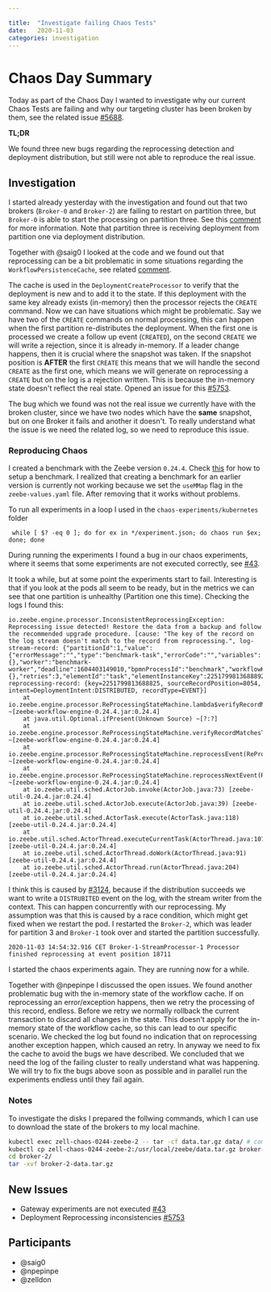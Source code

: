 ```yaml
---

title:  "Investigate failing Chaos Tests"
date:   2020-11-03
categories: investigation
---
```


# Chaos Day Summary

Today as part of the Chaos Day I wanted to investigate why our current Chaos Tests are failing and why our targeting cluster has been broken by them,
see the related issue [#5688](https://github.com/zeebe-io/zeebe/issues/5688).

**TL;DR**

We found three new bugs regarding the reprocessing detection and deployment distribution, but still were not able to reproduce the real issue.

## Investigation

I started already yesterday with the investigation and found out that two brokers (`Broker-0` and `Broker-2`) are failing to restart on partition three, but `Broker-0` is able to start the processing on partition three. See this [comment](https://github.com/zeebe-io/zeebe/issues/5688#issuecomment-720401612) for more information. Note that partition three is receiving deployment from partition one via deployment distribution.

Together with @saig0 I looked at the code and we found out that reprocessing can be a bit problematic in some situations regarding the `WorkflowPersistenceCache`, see related [comment](https://github.com/zeebe-io/zeebe/issues/5688#issuecomment-721021464).

The cache is used in the `DeploymentCreateProcessor` to verify that the deployment is new and to add it to the state. If this deployment with the same key already exists (in-memory) then the processor rejects the `CREATE` command.
Now we can have situations which might be problematic. Say we have two of the `CREATE` commands on normal processing, this can happen when the first partition re-distributes the deployment. When the first one is processed we create a follow up event (`CREATED`), on the second `CREATE` we will write a rejection, since it is already in-memory. If a leader change happens, then it is crucial where the snapshot was taken. If the snapshot position is **AFTER** the first `CREATE` this means that we will handle the second `CREATE` as the first one, which means we will generate on reprocessing a `CREATE` but on the log is a rejection written. This is because the in-memory state doesn't reflect the real state. Opened an issue for this [#5753](https://github.com/zeebe-io/zeebe/issues/5753).

The bug which we found was not the real issue we currently have with the broken cluster, since we have two nodes which have the **same** snapshot, but on one Broker it fails and another it doesn't. To really understand what the issue is we need the related log, so we need to reproduce this issue.

### Reproducing Chaos

I created a benchmark with the Zeebe version `0.24.4`. Check [this](https://github.com/zeebe-io/zeebe/tree/develop/benchmarks/setup) for how to setup a benchmark. I realized that creating a benchmark for an earlier version is currently not working because we set the `useMMap` flag in the `zeebe-values.yaml` file. After removing that it works without problems.

To run all experiments in a loop I used in the `chaos-experiments/kubernetes` folder
```
 while [ $? -eq 0 ]; do for ex in */experiment.json; do chaos run $ex; done; done

```
During running the experiments I found a bug in our chaos experiments, where it seems that some experiments are not executed correctly, see [#43](https://github.com/zeebe-io/zeebe-chaos/issues/43).


It took a while, but at some point the experiments start to fail. Interesting is that if you look at the pods all seem to be ready, but in the metrics we can see that one partition is unhealthy (Partition one this time).
Checking the logs I found this:

```
io.zeebe.engine.processor.InconsistentReprocessingException: Reprocessing issue detected! Restore the data from a backup and follow the recommended upgrade procedure. [cause: "The key of the record on the log stream doesn't match to the record from reprocessing.", log-stream-record: {"partitionId":1,"value":{"errorMessage":"","type":"benchmark-task","errorCode":"","variables":{},"worker":"benchmark-worker","deadline":1604403149010,"bpmnProcessId":"benchmark","workflowKey":2251799813685250,"customHeaders":{},"retries":3,"elementId":"task","elementInstanceKey":2251799813688892,"workflowDefinitionVersion":1,"workflowInstanceKey":2251799813688864},"sourceRecordPosition":8054,"timestamp":1604403162815,"position":9274,"valueType":"JOB","intent":"TIME_OUT","recordType":"COMMAND","rejectionReason":"","rejectionType":"NULL_VAL","key":2251799813688902}, reprocessing-record: {key=2251799813688825, sourceRecordPosition=8054, intent=DeploymentIntent:DISTRIBUTED, recordType=EVENT}]
	at io.zeebe.engine.processor.ReProcessingStateMachine.lambda$verifyRecordMatchesToReprocessing$12(ReProcessingStateMachine.java:400) ~[zeebe-workflow-engine-0.24.4.jar:0.24.4]
	at java.util.Optional.ifPresent(Unknown Source) ~[?:?]
	at io.zeebe.engine.processor.ReProcessingStateMachine.verifyRecordMatchesToReprocessing(ReProcessingStateMachine.java:394) ~[zeebe-workflow-engine-0.24.4.jar:0.24.4]
	at io.zeebe.engine.processor.ReProcessingStateMachine.reprocessEvent(ReProcessingStateMachine.java:258) ~[zeebe-workflow-engine-0.24.4.jar:0.24.4]
	at io.zeebe.engine.processor.ReProcessingStateMachine.reprocessNextEvent(ReProcessingStateMachine.java:226) ~[zeebe-workflow-engine-0.24.4.jar:0.24.4]
	at io.zeebe.util.sched.ActorJob.invoke(ActorJob.java:73) [zeebe-util-0.24.4.jar:0.24.4]
	at io.zeebe.util.sched.ActorJob.execute(ActorJob.java:39) [zeebe-util-0.24.4.jar:0.24.4]
	at io.zeebe.util.sched.ActorTask.execute(ActorTask.java:118) [zeebe-util-0.24.4.jar:0.24.4]
	at io.zeebe.util.sched.ActorThread.executeCurrentTask(ActorThread.java:107) [zeebe-util-0.24.4.jar:0.24.4]
	at io.zeebe.util.sched.ActorThread.doWork(ActorThread.java:91) [zeebe-util-0.24.4.jar:0.24.4]
	at io.zeebe.util.sched.ActorThread.run(ActorThread.java:204) [zeebe-util-0.24.4.jar:0.24.4]
```

I think this is caused by [#3124](https://github.com/zeebe-io/zeebe/issues/3124), because if the distribution succeeds we want to write a `DISTRUBITED` event on the log, with the stream writer from the context. This can happen concurrently with our reprocessing.
My assumption was that this is caused by a race condition, which might get fixed when we restart the pod. I restarted the `Broker-2`, which was leader for partition 3 and `Broker-1` took over and started the partition successfully.

```
2020-11-03 14:54:32.916 CET Broker-1-StreamProcessor-1 Processor finished reprocessing at event position 18711
```

I started the chaos experiments again. They are running now for a while.

Together with @npepinpe I discussed the open issues. We found another problematic bug with the in-memory state of the workflow cache. If on reprocessing an error/exception happens, then we retry the processing of this record, endless.
Before we retry we normally rollback the current transaction to discard all changes in the state. This doesn't apply for the in-memory state of the workflow cache, so this can lead to our specific scenario. We checked the log but found no
indication that on reprocessing another exception happen, which caused an retry. In anyway we need to fix the cache to avoid the bugs we have described. We concluded that we need the log of the failing cluster to really understand what was happening. We will try to fix the bugs above soon as possible and in parallel run the experiments endless until they fail again.

### Notes
To investigate the disks I prepared the follwing commands, which I can use to download the state of the brokers to my local machine.

```sh
kubectl exec zell-chaos-0244-zeebe-2 -- tar -cf data.tar.gz data/ # compress the data dir
kubectl cp zell-chaos-0244-zeebe-2:/usr/local/zeebe/data.tar.gz broker-2/data.tar.gz # download the tarball
cd broker-2/
tar -xvf broker-2-data.tar.gz

```


## New Issues

 * Gateway experiments are not executed [#43](https://github.com/zeebe-io/zeebe-chaos/issues/43)
 * Deployment Reprocessing inconsistencies [#5753](https://github.com/zeebe-io/zeebe/issues/5753)
 
## Participants

  * @saig0
  * @npepinpe
  * @zelldon
